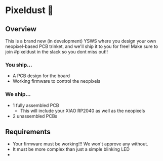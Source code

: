 # Pixeldust 🌟

## Overview
This is a brand new (in development) YSWS where you design your own neopixel-based PCB trinket, and we'll ship it to you for free! Make sure to join #pixeldust in the slack so you dont miss out!!

### You ship...
- A PCB design for the board
- Working firmware to control the neopixels

### We ship...
- 1 fully assembled PCB
    - This will include your XIAO RP2040 as well as the neopixels
- 2 unassembled PCBs

## Requirements
- Your firmware must be working!!! We won't approve any without.
- It must be more complex than just a simple blinking LED
- 
